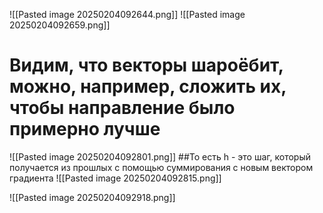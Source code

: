 ![[Pasted image 20250204092644.png]]
![[Pasted image 20250204092659.png]]
 
 # Видим, что векторы шароёбит, можно, например, сложить их, чтобы направление было примерно лучше
 ![[Pasted image 20250204092801.png]]
 ##То есть h - это шаг, который получается из прошлых с помощью суммирования с новым вектором градиента 
 ![[Pasted image 20250204092815.png]]
 
 ![[Pasted image 20250204092918.png]]
 